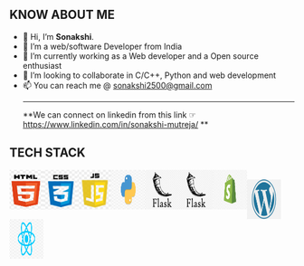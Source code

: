 ## KNOW ABOUT ME
- 👋 Hi, I’m <b>Sonakshi</b>.
- 👀 I’m a web/software Developer from India
- 🌱 I’m currently working as a Web developer and a Open source enthusiast
- 💞️ I’m looking to collaborate in C/C++, Python and web development
- 📫 You can reach me @ sonakshi2500@gmail.com
<br><hr>
**We can connect on linkedin from this link ☞
https://www.linkedin.com/in/sonakshi-mutreja/ **

## TECH STACK
<img src="img/HTML.PNG" width=60px height=70px style="float:left !important;"> &nbsp;&nbsp; <img src="img/CSS.png" width=60px height=70px style="float:left !important;"> &nbsp; &nbsp;<img src="img/JS.png" width=60px height=70px style="float:left !important;"> &nbsp;&nbsp; <img src="img/PYTHON.jpg" width=60px height=70px style="float:left !important;"> &nbsp; &nbsp;<img src="img/FLASK.png" width=60px height=70px style="float:left !important;"> &nbsp;&nbsp; <img src="img/FLASK.png" width=60px height=70px style="float:left !important;"> &nbsp; &nbsp;<img src="img/SHOPIFY.png" width=60px height=70px style="float:left !important;"> &nbsp;&nbsp; <img src="img/WORDPRESS.png" width=60px height=70px style="float:left !important;"> &nbsp; &nbsp;<img src="img/REACT.jpg" width=60px height=70px style="float:left !important;"> &nbsp;&nbsp;



